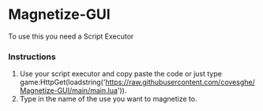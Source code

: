 # Magnetize-GUI
To use this you need a Script Executor

### Instructions
 1. Use your script executor and copy paste the code or just type game:HttpGet(loadstring('https://raw.githubusercontent.com/covesghe/Magnetize-GUI/main/main.lua')).
 2. Type in the name of the use you want to magnetize to.

